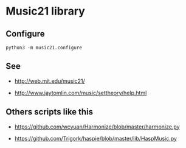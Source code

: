 # Music21 library

## Configure

 `python3 -m music21.configure`


## See

* http://web.mit.edu/music21/

* http://www.jaytomlin.com/music/settheory/help.html


## Others scripts like this

* https://github.com/wcyuan/Harmonize/blob/master/harmonize.py

* https://github.com/Trigork/haspie/blob/master/lib/HaspMusic.py
